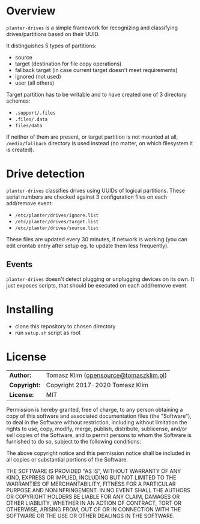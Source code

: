 # Overview

`planter-drives` is a simple framework for recognizing and classifying drives/partitions based on their UUID.

It distinguishes 5 types of partitions:

- source
- target (destination for file copy operations)
- fallback target (in case current target doesn't meet requirements)
- ignored (not used)
- user (all others)

Target partition has to be writable and to have created one of 3 directory schemes:

- `.support/.files`
- `.files/.data`
- `files/data`

If neither of them are present, or target partition is not mounted at all, `/media/fallback` directory is used instead (no matter, on which filesystem it is created).

# Drive detection

`planter-drives` classifies drives using UUIDs of logical partitions. These serial numbers are checked against 3 configuration files on each add/remove event:

- `/etc/planter/drives/ignore.list`
- `/etc/planter/drives/target.list`
- `/etc/planter/drives/source.list`

These files are updated every 30 minutes, if network is working (you can edit crontab entry after setup eg. to update them less frequently).

## Events

`planter-drives` doesn't detect plugging or unplugging devices on its own. It just exposes scripts, that should be executed on each add/remove event.

# Installing

- clone this repository to chosen directory
- run `setup.sh` script as root

# License

|                      |                                          |
|:---------------------|:-----------------------------------------|
| **Author:**          | Tomasz Klim (<opensource@tomaszklim.pl>) |
| **Copyright:**       | Copyright 2017-2020 Tomasz Klim          |
| **License:**         | MIT                                      |

Permission is hereby granted, free of charge, to any person obtaining a copy
of this software and associated documentation files (the "Software"), to deal
in the Software without restriction, including without limitation the rights
to use, copy, modify, merge, publish, distribute, sublicense, and/or sell
copies of the Software, and to permit persons to whom the Software is
furnished to do so, subject to the following conditions:

The above copyright notice and this permission notice shall be included in all
copies or substantial portions of the Software.

THE SOFTWARE IS PROVIDED "AS IS", WITHOUT WARRANTY OF ANY KIND, EXPRESS OR
IMPLIED, INCLUDING BUT NOT LIMITED TO THE WARRANTIES OF MERCHANTABILITY,
FITNESS FOR A PARTICULAR PURPOSE AND NONINFRINGEMENT. IN NO EVENT SHALL THE
AUTHORS OR COPYRIGHT HOLDERS BE LIABLE FOR ANY CLAIM, DAMAGES OR OTHER
LIABILITY, WHETHER IN AN ACTION OF CONTRACT, TORT OR OTHERWISE, ARISING FROM,
OUT OF OR IN CONNECTION WITH THE SOFTWARE OR THE USE OR OTHER DEALINGS IN THE
SOFTWARE.
